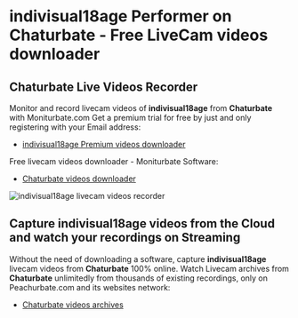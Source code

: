 # indivisual18age Performer on Chaturbate - Free LiveCam videos downloader

## Chaturbate Live Videos Recorder

Monitor and record livecam videos of **indivisual18age** from **Chaturbate** with Moniturbate.com
Get a premium trial for free by just and only registering with your Email address:
* [indivisual18age Premium videos downloader](https://moniturbate.com/request-demo-licence-key.html)

Free livecam videos downloader - Moniturbate Software:
* [Chaturbate videos downloader](https://moniturbate.com/moniturbate-download-software.html)

![indivisual18age livecam videos recorder](https://peachurnet.com/templates/moniturbate-software.png)


## Capture indivisual18age videos from the Cloud and watch your recordings on Streaming

Without the need of downloading a software, capture **indivisual18age** livecam videos from **Chaturbate** 100% online.
Watch Livecam archives from **Chaturbate** unlimitedly from thousands of existing recordings, only on Peachurbate.com and its websites network:
* [Chaturbate videos archives](https://peachurnet.com/)